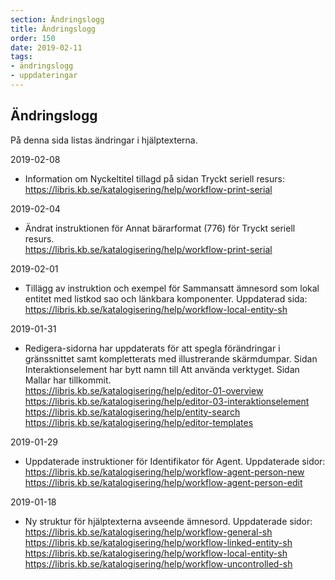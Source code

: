 ```yaml
---
section: Ändringslogg
title: Ändringslogg
order: 150
date: 2019-02-11
tags:
- ändringslogg
- uppdateringar
---
```


## Ändringslogg

På denna sida listas ändringar i hjälptexterna. 

2019-02-08
* Information om Nyckeltitel tillagd på sidan Tryckt seriell resurs:
<br>https://libris.kb.se/katalogisering/help/workflow-print-serial 

2019-02-04
* Ändrat instruktionen för Annat bärarformat (776) för Tryckt seriell resurs.
<br>https://libris.kb.se/katalogisering/help/workflow-print-serial 

2019-02-01
* Tillägg av instruktion och exempel för Sammansatt ämnesord som lokal entitet med listkod sao och länkbara komponenter. Uppdaterad sida:
<br>https://libris.kb.se/katalogisering/help/workflow-local-entity-sh

2019-01-31
* Redigera-sidorna har uppdaterats för att spegla förändringar i gränssnittet samt kompletterats med illustrerande skärmdumpar. Sidan Interaktionselement har bytt namn till Att använda verktyget. Sidan Mallar har tillkommit.
<br>https://libris.kb.se/katalogisering/help/editor-01-overview
<br>https://libris.kb.se/katalogisering/help/editor-03-interaktionselement
<br>https://libris.kb.se/katalogisering/help/entity-search
<br>https://libris.kb.se/katalogisering/help/editor-templates

2019-01-29
* Uppdaterade instruktioner för Identifikator för Agent. Uppdaterade sidor:
</br>https://libris.kb.se/katalogisering/help/workflow-agent-person-new
</br>https://libris.kb.se/katalogisering/help/workflow-agent-person-edit

2019-01-18
* Ny struktur för hjälptexterna avseende ämnesord. Uppdaterade sidor: 
</br>https://libris.kb.se/katalogisering/help/workflow-general-sh 
</br>https://libris.kb.se/katalogisering/help/workflow-linked-entity-sh 
</br>https://libris.kb.se/katalogisering/help/workflow-local-entity-sh 
</br>https://libris.kb.se/katalogisering/help/workflow-uncontrolled-sh

